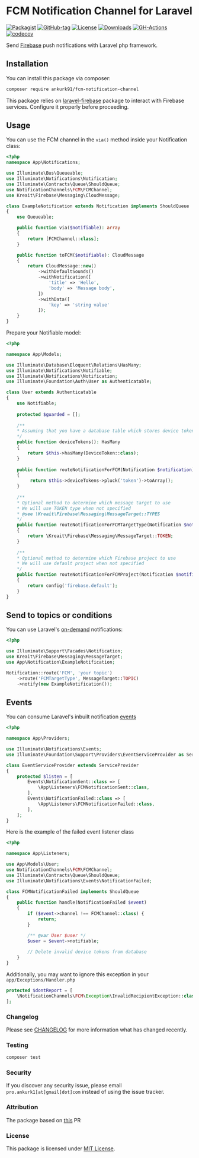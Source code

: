 # FCM Notification Channel for Laravel

[![Packagist](https://badgen.net/packagist/v/ankurk91/fcm-notification-channel)](https://packagist.org/packages/ankurk91/fcm-notification-channel)
[![GitHub-tag](https://badgen.net/github/tag/ankurk91/fcm-notification-channel)](https://github.com/ankurk91/fcm-notification-channel/releases)
[![License](https://badgen.net/packagist/license/ankurk91/fcm-notification-channel)](LICENSE.txt)
[![Downloads](https://badgen.net/packagist/dt/ankurk91/fcm-notification-channel)](https://packagist.org/packages/ankurk91/fcm-notification-channel/stats)
[![GH-Actions](https://github.com/ankurk91/fcm-notification-channel/workflows/tests/badge.svg)](https://github.com/ankurk91/fcm-notification-channel/actions)
[![codecov](https://codecov.io/gh/ankurk91/fcm-notification-channel/branch/main/graph/badge.svg)](https://codecov.io/gh/ankurk91/fcm-notification-channel)

Send [Firebase](https://firebase.google.com/docs/cloud-messaging) push notifications with Laravel php framework.

## Installation

You can install this package via composer:

```bash
composer require ankurk91/fcm-notification-channel
```

This package relies on [laravel-firebase](https://github.com/kreait/laravel-firebase) package to interact with Firebase
services. Configure it properly before proceeding.

## Usage

You can use the FCM channel in the `via()` method inside your Notification class:

```php
<?php
namespace App\Notifications;

use Illuminate\Bus\Queueable;
use Illuminate\Notifications\Notification;
use Illuminate\Contracts\Queue\ShouldQueue;
use NotificationChannels\FCM\FCMChannel;
use Kreait\Firebase\Messaging\CloudMessage;

class ExampleNotification extends Notification implements ShouldQueue
{
    use Queueable;

    public function via($notifiable): array
    {
        return [FCMChannel::class];
    }

    public function toFCM($notifiable): CloudMessage
    {
        return CloudMessage::new()
            ->withDefaultSounds()
            ->withNotification([
                'title' => 'Hello',
                'body' => 'Message body',
            ])         
            ->withData([
                'key' => 'string value'
            ]);
    }    
}
```

Prepare your Notifiable model:

```php
<?php

namespace App\Models;

use Illuminate\Database\Eloquent\Relations\HasMany;
use Illuminate\Notifications\Notifiable;
use Illuminate\Notifications\Notification;
use Illuminate\Foundation\Auth\User as Authenticatable;

class User extends Authenticatable
{
    use Notifiable;
    
    protected $guarded = [];
    
    /**
    * Assuming that you have a database table which stores device tokens.
    */
    public function deviceTokens(): HasMany
    {
        return $this->hasMany(DeviceToken::class);
    }
    
    public function routeNotificationForFCM(Notification $notification): string|array|null
    {
         return $this->deviceTokens->pluck('token')->toArray();
    }
    
    /**
    * Optional method to determine which message target to use
    * We will use TOKEN type when not specified
    * @see \Kreait\Firebase\Messaging\MessageTarget::TYPES
    */
    public function routeNotificationForFCMTargetType(Notification $notification): ?string
    {
        return \Kreait\Firebase\Messaging\MessageTarget::TOKEN;
    }
    
    /**
    * Optional method to determine which Firebase project to use
    * We will use default project when not specified
    */
    public function routeNotificationForFCMProject(Notification $notification): ?string;
    {
        return config('firebase.default');
    }   
}
```

## Send to topics or conditions

You can use Laravel's [on-demand](https://laravel.com/docs/8.x/notifications#on-demand-notifications) notifications:

```php
<?php

use Illuminate\Support\Facades\Notification;
use Kreait\Firebase\Messaging\MessageTarget;
use App\Notification\ExampleNotification;

Notification::route('FCM', 'your topic')
    ->route('FCMTargetType', MessageTarget::TOPIC)
    ->notify(new ExampleNotification());
```

## Events

You can consume Laravel's inbuilt notification [events](https://laravel.com/docs/8.x/notifications#notification-events)

```php
<?php

namespace App\Providers;

use Illuminate\Notifications\Events;
use Illuminate\Foundation\Support\Providers\EventServiceProvider as ServiceProvider;

class EventServiceProvider extends ServiceProvider
{
    protected $listen = [
        Events\NotificationSent::class => [
            \App\Listeners\FCMNotificationSent::class,
        ],
        Events\NotificationFailed::class => [
            \App\Listeners\FCMNotificationFailed::class,
        ],
    ];    
}
```

Here is the example of the failed event listener class

```php
<?php

namespace App\Listeners;

use App\Models\User;
use NotificationChannels\FCM\FCMChannel;
use Illuminate\Contracts\Queue\ShouldQueue;
use Illuminate\Notifications\Events\NotificationFailed;

class FCMNotificationFailed implements ShouldQueue
{
    public function handle(NotificationFailed $event)
    {
        if ($event->channel !== FCMChannel::class) {
            return;
        }

        /** @var User $user */
        $user = $event->notifiable;
        
        // Delete invalid device tokens from database      
    }
}
```

Additionally, you may want to ignore this exception in your `app/Exceptions/Handler.php`

```php
protected $dontReport = [
    \NotificationChannels\FCM\Exception\InvalidRecipientException::class,
];
```

### Changelog

Please see [CHANGELOG](CHANGELOG.md) for more information what has changed recently.

### Testing

```bash
composer test
```

### Security

If you discover any security issue, please email `pro.ankurk1[at]gmail[dot]com` instead of using the issue tracker.

### Attribution

The package based on [this](https://github.com/kreait/laravel-firebase/pull/69) PR

### License

This package is licensed under [MIT License](https://opensource.org/licenses/MIT).
